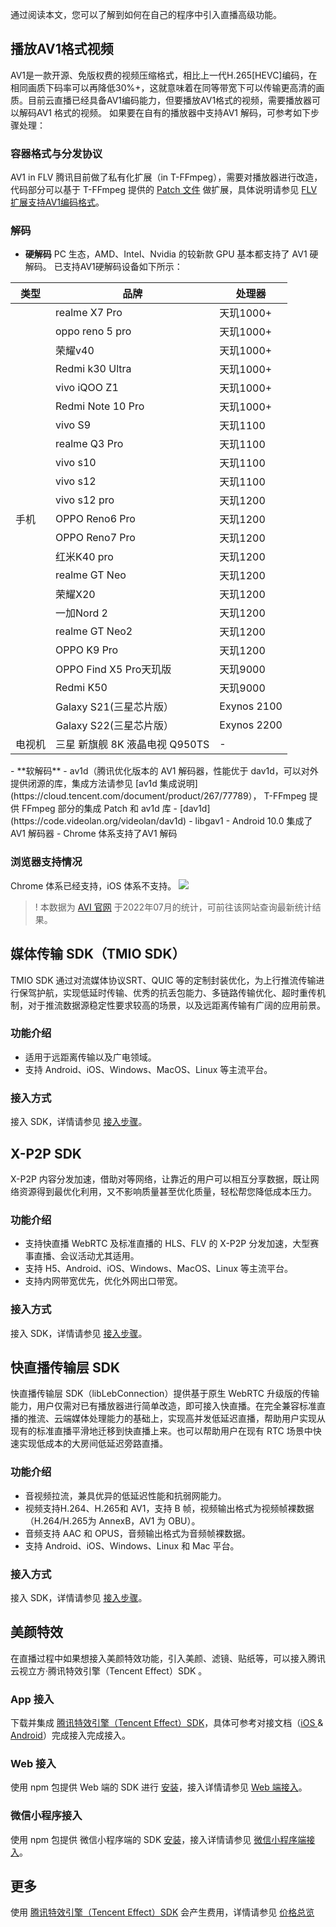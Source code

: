 通过阅读本文，您可以了解到如何在自己的程序中引入直播高级功能。

## 播放AV1格式视频
AV1是一款开源、免版权费的视频压缩格式，相比上一代H.265[HEVC]编码，在相同画质下码率可以再降低30%+，这就意味着在同等带宽下可以传输更高清的画质。目前云直播已经具备AV1编码能力，但要播放AV1格式的视频，需要播放器可以解码AV1 格式的视频。
如果要在自有的播放器中支持AV1 解码，可参考如下步骤处理：

### 容器格式与分发协议
AV1 in FLV 腾讯目前做了私有化扩展（in T-FFmpeg），需要对播放器进行改造，代码部分可以基于 T-FFmpeg 提供的 [Patch 文件](https://github.com/tencentyun/AV1/tree/main/patch) 做扩展，具体说明请参见 [FLV 扩展支持AV1编码格式](https://github.com/tencentyun/AV1)。

### 解码
- **硬解码**
PC 生态，AMD、Intel、Nvidia 的较新款 GPU 基本都支持了 AV1 硬解码。
已支持AV1硬解码设备如下所示：
<table>
<thead>
<tr>
<th>类型</th>
<th>品牌</th>
<th>处理器</th>
</tr>
</thead>
<tbody><tr>
<td rowspan=23>手机</td>
<td>realme X7 Pro</td><td>天玑1000+</td>
</tr><tr>
<td>oppo reno 5 pro</td><td>天玑1000+</td>
</tr><tr>
<td>荣耀v40</td><td>天玑1000+</td>
</tr><tr>
<td>Redmi k30 Ultra</td><td>天玑1000+</td>
</tr><tr>
<td>vivo iQOO Z1</td><td>天玑1000+</td>
</tr><tr>
<td>Redmi Note 10 Pro</td><td>天玑1000+</td>
</tr><tr>
<td>vivo S9</td><td>天玑1100</td>
</tr><tr>
<td>realme Q3 Pro</td><td>天玑1100</td>
</tr><tr>
<td>vivo s10</td><td>天玑1100</td>
</tr><tr>
<td>vivo s12</td><td>天玑1100</td>
</tr><tr>
<td>vivo s12 pro</td><td>天玑1200</td>
</tr><tr>
<td>OPPO Reno6 Pro</td><td>天玑1200</td>
</tr><tr>
<td>OPPO Reno7 Pro</td><td>天玑1200</td>
</tr><tr>
<td>红米K40 pro</td><td>天玑1200</td>
</tr><tr>
<td>realme GT Neo</td><td>天玑1200</td>
</tr><tr>
<td>荣耀X20</td><td>天玑1200</td>
</tr><tr>
<td>一加Nord 2</td><td>天玑1200</td>
</tr><tr>
<td>realme GT Neo2</td><td>天玑1200</td>
</tr><tr>
<td>OPPO K9 Pro</td><td>天玑1200</td>
</tr><tr>
<td>OPPO Find X5 Pro天玑版</td><td>天玑9000</td>
</tr><tr>
<td>Redmi K50</td><td>天玑9000</td>
</tr><tr>
<td>Galaxy S21(三星芯片版）</td><td>Exynos 2100</td>
</tr><tr>
<td>Galaxy S22(三星芯片版）</td><td>Exynos 2200</td>
</tr><tr>
<td>电视机</td><td>三星 新旗舰 8K 液晶电视 Q950TS</td><td>-</td>
</tr>
</tbody></table>
- **软解码**
	- av1d（腾讯优化版本的 AV1 解码器，性能优于 dav1d，可以对外提供闭源的库，集成方法请参见 [av1d 集成说明](https://cloud.tencent.com/document/product/267/77789）， T-FFmpeg 提供 FFmpeg 部分的集成 Patch 和 av1d 库
	- [dav1d](https://code.videolan.org/videolan/dav1d) 
	- libgav1
	- Android 10.0 集成了AV1 解码器
	- Chrome 体系支持了AV1 解码

### 浏览器支持情况
Chrome 体系已经支持，iOS 体系不支持。
![](https://qcloudimg.tencent-cloud.cn/raw/5e2045b9c9f721306675c3f812a52d04.png)
>! 本数据为 [AVI 官网](https://caniuse.com/?search=AV1) 于2022年07月的统计，可前往该网站查询最新统计结果。

## 媒体传输 SDK（TMIO SDK）
TMIO SDK 通过对流媒体协议SRT、QUIC 等的定制封装优化，为上行推流传输进行保驾护航，实现低延时传输、优秀的抗丢包能力、多链路传输优化、超时重传机制，对于推流数据源稳定性要求较高的场景，以及远距离传输有广阔的应用前景。

### 功能介绍
- 适用于远距离传输以及广电领域。
- 支持 Android、iOS、Windows、MacOS、Linux 等主流平台。

### 接入方式
接入 SDK，详情请参见 [接入步骤](https://cloud.tencent.com/document/product/267/73665)。


## X-P2P SDK

X-P2P 内容分发加速，借助对等网络，让靠近的用户可以相互分享数据，既让网络资源得到最优化利用，又不影响质量甚至优化质量，轻松帮您降低成本压力。

### 功能介绍
- 支持快直播 WebRTC 及标准直播的 HLS、FLV 的 X-P2P 分发加速，大型赛事直播、会议活动尤其适用。
- 支持 H5、Android、iOS、Windows、MacOS、Linux 等主流平台。
- 支持内网带宽优先，优化外网出口带宽。

### 接入方式
接入 SDK，详情请参见 [接入步骤](https://cloud.tencent.com/document/product/618/49016)。


## 快直播传输层 SDK
快直播传输层 SDK（libLebConnection）提供基于原生 WebRTC 升级版的传输能力，用户仅需对已有播放器进行简单改造，即可接入快直播。在完全兼容标准直播的推流、云端媒体处理能力的基础上，实现高并发低延迟直播，帮助用户实现从现有的标准直播平滑地迁移到快直播上来。也可以帮助用户在现有 RTC 场景中快速实现低成本的大房间低延迟旁路直播。

### 功能介绍
- 音视频拉流，兼具优异的低延迟性能和抗弱网能力。
- 视频支持H.264、H.265和 AV1，支持 B 帧，视频输出格式为视频帧裸数据（H.264/H.265为 AnnexB，AV1 为 OBU）。
- 音频支持 AAC 和 OPUS，音频输出格式为音频帧裸数据。
- 支持 Android、iOS、Windows、Linux 和 Mac 平台。

### 接入方式
接入 SDK，详情请参见 [接入步骤](https://cloud.tencent.com/document/product/267/72574#.E6.8E.A5.E5.85.A5.E6.96.B9.E5.BC.8F)。

## 美颜特效
在直播过程中如果想接入美颜特效功能，引入美颜、滤镜、贴纸等，可以接入腾讯云视立方·腾讯特效引擎（Tencent Effect）SDK 。

### App 接入
下载并集成 [腾讯特效引擎（Tencent Effect）SDK](https://cloud.tencent.com/document/product/616/65876)，具体可参考对接文档（[iOS ](https://cloud.tencent.com/document/product/616/65887)& [Android](https://cloud.tencent.com/document/product/616/65888)）完成接入完成接入。

### Web 接入
使用 npm 包提供 Web 端的 SDK 进行 [安装](https://cloud.tencent.com/document/product/616/71364#.E5.AE.89.E8.A3.85)，接入详情请参见 [Web 端接入](https://cloud.tencent.com/document/product/616/75678)。


### 微信小程序接入
使用 npm 包提供 微信小程序端的 SDK [安装](https://cloud.tencent.com/document/product/616/71364#.E5.AE.89.E8.A3.85)，接入详情请参见 [微信小程序端接入](https://cloud.tencent.com/document/product/616/75675)。

## 更多
使用 [腾讯特效引擎（Tencent Effect）SDK](https://cloud.tencent.com/document/product/616/65876) 会产生费用，详情请参见 [价格总览](https://cloud.tencent.com/document/product/616/36807)

